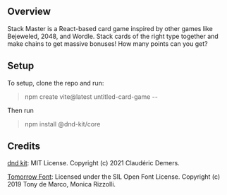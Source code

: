 ## Overview
Stack Master is a React-based card game inspired by other games like Bejeweled, 2048, and Wordle. Stack cards of the right type together and make chains to get massive bonuses! How many points can you get? 

## Setup
To setup, clone the repo and run:
> npm create vite@latest untitled-card-game --

Then run

> npm install @dnd-kit/core

## Credits
[dnd kit](https://github.com/clauderic/dnd-kit): MIT License. Copyright (c) 2021 Claudéric Demers.

[Tomorrow Font](github.com/MonicaRizzolli/Tomorrow): Licensed under the SIL Open Font License. Copyright (c) 2019 Tony de Marco, Monica Rizzolli.